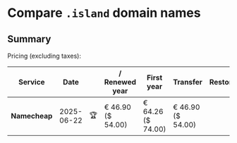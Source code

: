 # Compare `.island` domain names

## Summary

Pricing (excluding taxes):

| Service | Date |  | / Renewed year | First year | Transfer | Restoration |
|--|--|--|--|--|--|--|
| **Namecheap** | 2025-06-22 | 🏆 | € 46.90<br>($ 54.00) | € 64.26<br>($ 74.00) | € 46.90<br>($ 54.00) |  |
